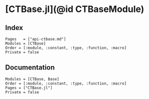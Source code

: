 # [CTBase.jl](@id CTBaseModule)

## Index

```@index
Pages   = ["api-ctbase.md"]
Modules = [CTBase]
Order = [:module, :constant, :type, :function, :macro]
Private = false
```

## Documentation

```@autodocs
Modules = [CTBase, Base]
Order = [:module, :constant, :type, :function, :macro]
Pages = ["CTBase.jl"]
Private = false
```
